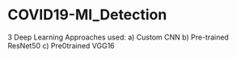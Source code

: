 # COVID19-MI_Detection

3 Deep Learning Approaches used:
a) Custom CNN
b) Pre-trained ResNet50
c) Pre0trained VGG16
